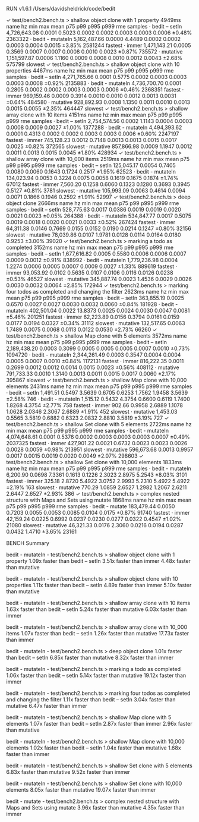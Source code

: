 RUN v1.6.1 /Users/davidsheldrick/code/bedit

✓ test/bench2.bench.ts > shallow object clone with 1 property 4949ms
name hz min max mean p75 p99 p995 p999 rme samples
· bedit – setIn 4,726,643.08 0.0001 0.5023 0.0002 0.0002 0.0003 0.0003 0.0006 ±0.48% 2363322
· bedit - mutateIn 5,162,487.66 0.0000 4.4489 0.0002 0.0002 0.0003 0.0004 0.0015 ±3.85% 2581244 fastest
· immer 1,471,143.21 0.0005 0.3569 0.0007 0.0007 0.0008 0.0010 0.0023 ±0.87% 735572
· mutative 1,151,597.87 0.0006 1.1160 0.0009 0.0008 0.0010 0.0012 0.0043 ±2.68% 575799 slowest
✓ test/bench2.bench.ts > shallow object clone with 10 properties 4467ms
name hz min max mean p75 p99 p995 p999 rme samples
· bedit – setIn 4,271,765.66 0.0001 0.5775 0.0002 0.0003 0.0003 0.0003 0.0008 ±0.92% 2135883
· bedit - mutateIn 4,736,700.70 0.0001 0.2805 0.0002 0.0002 0.0003 0.0003 0.0006 ±0.46% 2368351 fastest
· immer 969,159.46 0.0009 0.3914 0.0010 0.0010 0.0012 0.0013 0.0031 ±0.64% 484580
· mutative 928,892.93 0.0008 1.1350 0.0011 0.0010 0.0013 0.0015 0.0055 ±2.35% 464447 slowest
✓ test/bench2.bench.ts > shallow array clone with 10 items 4151ms
name hz min max mean p75 p99 p995 p999 rme samples
· bedit – setIn 2,754,574.56 0.0002 1.1143 0.0004 0.0003 0.0008 0.0009 0.0027 ±1.00% 1377288
· bedit - mutateIn 4,494,393.62 0.0001 0.4313 0.0002 0.0002 0.0003 0.0003 0.0006 ±0.60% 2247197 fastest
· immer 745,128.23 0.0012 0.7148 0.0013 0.0013 0.0015 0.0017 0.0025 ±0.82% 372565 slowest
· mutative 857,866.98 0.0009 1.1947 0.0012 0.0011 0.0013 0.0015 0.0045 ±1.80% 428934
✓ test/bench2.bench.ts > shallow array clone with 10_000 items 2519ms
name hz min max mean p75 p99 p995 p999 rme samples
· bedit – setIn 125,045.17 0.0054 0.7405 0.0080 0.0060 0.1643 0.1724 0.2517 ±1.95% 62523
· bedit - mutateIn 134,023.94 0.0053 0.3224 0.0075 0.0058 0.1619 0.1675 0.1874 ±1.74% 67012 fastest
· immer 7,560.20 0.1258 0.6060 0.1323 0.1280 0.3693 0.3945 0.5127 ±0.81% 3781 slowest
· mutative 105,993.09 0.0063 0.4614 0.0094 0.0071 0.1866 0.1946 0.2592 ±1.91% 52997
✓ test/bench2.bench.ts > deep object clone 2666ms
name hz min max mean p75 p99 p995 p999 rme samples
· bedit – setIn 528,775.63 0.0017 0.0386 0.0019 0.0019 0.0020 0.0021 0.0023 ±0.05% 264388
· bedit - mutateIn 534,847.77 0.0017 0.5075 0.0019 0.0018 0.0020 0.0021 0.0033 ±0.52% 267424 fastest
· immer 64,311.38 0.0146 0.7669 0.0155 0.0152 0.0190 0.0214 0.1247 ±0.80% 32156 slowest
· mutative 78,039.86 0.0107 1.9781 0.0128 0.0114 0.0164 0.0180 0.9253 ±3.00% 39020
✓ test/bench2.bench.ts > marking a todo as completed 3152ms
name hz min max mean p75 p99 p995 p999 rme samples
· bedit – setIn 1,677,616.82 0.0005 0.5580 0.0006 0.0006 0.0007 0.0009 0.0012 ±0.91% 838992
· bedit - mutateIn 1,779,236.98 0.0004 1.2274 0.0006 0.0005 0.0007 0.0009 0.0027 ±1.33% 889619 fastest
· immer 93,053.92 0.0102 0.5635 0.0107 0.0106 0.0116 0.0126 0.0238 ±0.53% 46527 slowest
· mutative 345,887.74 0.0023 1.4536 0.0029 0.0026 0.0030 0.0032 0.0064 ±2.85% 172944
✓ test/bench2.bench.ts > marking four todos as completed and changing the filter 2623ms
name hz min max mean p75 p99 p995 p999 rme samples
· bedit – setIn 363,855.19 0.0025 0.6570 0.0027 0.0027 0.0030 0.0032 0.0060 ±0.84% 181928
· bedit - mutateIn 402,501.04 0.0022 13.8373 0.0025 0.0024 0.0030 0.0047 0.0081 ±5.46% 201251 fastest
· immer 62,223.89 0.0156 0.3794 0.0161 0.0159 0.0177 0.0194 0.0327 ±0.34% 31112 slowest
· mutative 132,517.65 0.0063 1.7489 0.0075 0.0068 0.0113 0.0122 0.0530 ±2.73% 66260
✓ test/bench2.bench.ts > shallow Map clone with 5 elements 3572ms
name hz min max mean p75 p99 p995 p999 rme samples
· bedit – setIn 2,189,438.20 0.0003 0.3099 0.0005 0.0005 0.0005 0.0007 0.0010 ±0.73% 1094720
· bedit - mutateIn 2,344,261.49 0.0003 0.3547 0.0004 0.0004 0.0005 0.0007 0.0010 ±0.84% 1172131 fastest
· immer 816,222.35 0.0011 0.2699 0.0012 0.0012 0.0014 0.0015 0.0023 ±0.56% 408112
· mutative 791,733.33 0.0010 1.3140 0.0013 0.0011 0.0015 0.0017 0.0060 ±2.17% 395867 slowest
✓ test/bench2.bench.ts > shallow Map clone with 10,000 elements 2431ms
name hz min max mean p75 p99 p995 p999 rme samples
· bedit – setIn 1,491.51 0.5497 3.5639 0.6705 0.6253 1.7562 1.9458 3.5639 ±2.58% 746
· bedit - mutateIn 1,515.12 0.5432 4.3754 0.6600 0.6119 1.7400 1.8268 4.3754 ±2.77% 758 fastest
· immer 902.66 0.9958 2.6889 1.1078 1.0628 2.0346 2.3067 2.6889 ±1.91% 452 slowest
· mutative 1,453.03 0.5565 3.5819 0.6882 0.6323 2.0832 2.8810 3.5819 ±3.19% 727
✓ test/bench2.bench.ts > shallow Set clone with 5 elements 2722ms
name hz min max mean p75 p99 p995 p999 rme samples
· bedit - mutateIn 4,074,648.61 0.0001 0.5376 0.0002 0.0003 0.0003 0.0003 0.0007 ±0.49% 2037325 fastest
· immer 427,901.22 0.0021 0.6732 0.0023 0.0023 0.0026 0.0028 0.0059 ±0.98% 213951 slowest
· mutative 596,673.68 0.0013 0.9957 0.0017 0.0015 0.0019 0.0020 0.0049 ±2.07% 298603
✓ test/bench2.bench.ts > shallow Set clone with 10,000 elements 1833ms
name hz min max mean p75 p99 p995 p999 rme samples
· bedit - mutateIn 6,200.90 0.0698 7.3361 0.1613 0.1226 2.3023 2.8975 5.2543 ±8.03% 3101 fastest
· immer 325.18 2.8720 5.4922 3.0752 2.9993 5.2310 5.4922 5.4922 ±2.19% 163 slowest
· mutative 770.29 1.0859 2.6527 1.2982 1.2067 2.6211 2.6447 2.6527 ±2.93% 386
✓ test/bench2.bench.ts > complex nested structure with Maps and Sets using mutate 1868ms
name hz min max mean p75 p99 p995 p999 rme samples
· bedit - mutate 183,479.44 0.0050 0.7203 0.0055 0.0053 0.0085 0.0104 0.0175 ±0.87% 91740 fastest
· immer 42,159.24 0.0225 0.6992 0.0237 0.0230 0.0277 0.0322 0.4547 ±1.02% 21080 slowest
· mutative 46,321.33 0.0176 2.3060 0.0216 0.0194 0.0287 0.0432 1.4710 ±3.65% 23161

BENCH Summary

bedit - mutateIn - test/bench2.bench.ts > shallow object clone with 1 property
1.09x faster than bedit – setIn
3.51x faster than immer
4.48x faster than mutative

bedit - mutateIn - test/bench2.bench.ts > shallow object clone with 10 properties
1.11x faster than bedit – setIn
4.89x faster than immer
5.10x faster than mutative

bedit - mutateIn - test/bench2.bench.ts > shallow array clone with 10 items
1.63x faster than bedit – setIn
5.24x faster than mutative
6.03x faster than immer

bedit - mutateIn - test/bench2.bench.ts > shallow array clone with 10_000 items
1.07x faster than bedit – setIn
1.26x faster than mutative
17.73x faster than immer

bedit - mutateIn - test/bench2.bench.ts > deep object clone
1.01x faster than bedit – setIn
6.85x faster than mutative
8.32x faster than immer

bedit - mutateIn - test/bench2.bench.ts > marking a todo as completed
1.06x faster than bedit – setIn
5.14x faster than mutative
19.12x faster than immer

bedit - mutateIn - test/bench2.bench.ts > marking four todos as completed and changing the filter
1.11x faster than bedit – setIn
3.04x faster than mutative
6.47x faster than immer

bedit - mutateIn - test/bench2.bench.ts > shallow Map clone with 5 elements
1.07x faster than bedit – setIn
2.87x faster than immer
2.96x faster than mutative

bedit - mutateIn - test/bench2.bench.ts > shallow Map clone with 10,000 elements
1.02x faster than bedit – setIn
1.04x faster than mutative
1.68x faster than immer

bedit - mutateIn - test/bench2.bench.ts > shallow Set clone with 5 elements
6.83x faster than mutative
9.52x faster than immer

bedit - mutateIn - test/bench2.bench.ts > shallow Set clone with 10,000 elements
8.05x faster than mutative
19.07x faster than immer

bedit - mutate - test/bench2.bench.ts > complex nested structure with Maps and Sets using mutate
3.96x faster than mutative
4.35x faster than immer
